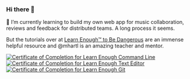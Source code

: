 ### Hi there 👋

🌱 I’m currently learning to build my own web app for music collaboration, reviews and feedback for distributed teams.
   A long process it seems.

   But the tutorials over at <a href="https://www.learnenough.com"> Learn Enough™ to Be Dangerous</a>  are an immense helpful      resource and @mhartl is an amazing teacher and mentor.


<!--<
**swatzinger/swatzinger** is a ✨ _special_ ✨ repository because its `README.md` (this file) appears on your GitHub profile.

Here are some ideas to get you started:

- 🔭 I’m currently working on ...
- 🌱 I’m currently learning ...
- 👯 I’m looking to collaborate on ...
- 🤔 I’m looking for help with ...
- 💬 Ask me about ...
- 📫 How to reach me: ...
- 😄 Pronouns: ...
- ⚡ Fun fact: ...
-->


<a href="https://www.learnenough.com/certificates/84302972"><img src="https://www.learnenough.com/certificates/84302972/command-line-tutorial.svg" alt="Certificate of Completion for Learn Enough Command Line"></a><a href="https://www.learnenough.com/certificates/84302972"><img src="https://www.learnenough.com/certificates/84302972/text-editor-tutorial.svg" alt="Certificate of Completion for Learn Enough Text Editor"></a><a href="https://www.learnenough.com/certificates/84302972"><img src="https://www.learnenough.com/certificates/84302972/git-tutorial.svg" alt="Certificate of Completion for Learn Enough Git"></a>
